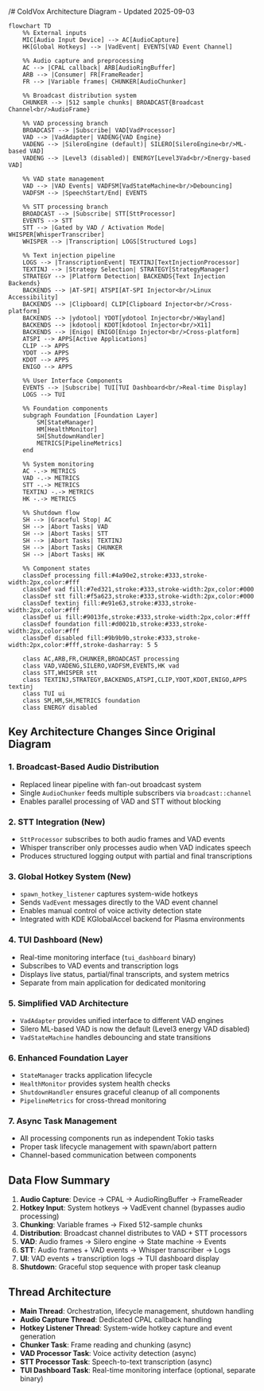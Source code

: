 /# ColdVox Architecture Diagram - Updated 2025-09-03

```mermaid
flowchart TD
    %% External inputs
    MIC[Audio Input Device] --> AC[AudioCapture]
    HK[Global Hotkeys] --> |VadEvent| EVENTS[VAD Event Channel]

    %% Audio capture and preprocessing
    AC --> |CPAL callback| ARB[AudioRingBuffer]
    ARB --> |Consumer| FR[FrameReader]
    FR --> |Variable frames| CHUNKER[AudioChunker]

    %% Broadcast distribution system
    CHUNKER --> |512 sample chunks| BROADCAST{Broadcast Channel<br/>AudioFrame}

    %% VAD processing branch
    BROADCAST --> |Subscribe| VAD[VadProcessor]
    VAD --> |VadAdapter| VADENG{VAD Engine}
    VADENG --> |SileroEngine (default)| SILERO[SileroEngine<br/>ML-based VAD]
    VADENG --> |Level3 (disabled)| ENERGY[Level3Vad<br/>Energy-based VAD]

    %% VAD state management
    VAD --> |VAD Events| VADFSM[VadStateMachine<br/>Debouncing]
    VADFSM --> |SpeechStart/End| EVENTS

    %% STT processing branch
    BROADCAST --> |Subscribe| STT[SttProcessor]
    EVENTS --> STT
    STT --> |Gated by VAD / Activation Mode| WHISPER[WhisperTranscriber]
    WHISPER --> |Transcription| LOGS[Structured Logs]

    %% Text injection pipeline
    LOGS --> |TranscriptionEvent| TEXTINJ[TextInjectionProcessor]
    TEXTINJ --> |Strategy Selection| STRATEGY[StrategyManager]
    STRATEGY --> |Platform Detection| BACKENDS{Text Injection Backends}
    BACKENDS --> |AT-SPI| ATSPI[AT-SPI Injector<br/>Linux Accessibility]
    BACKENDS --> |Clipboard| CLIP[Clipboard Injector<br/>Cross-platform]
    BACKENDS --> |ydotool| YDOT[ydotool Injector<br/>Wayland]
    BACKENDS --> |kdotool| KDOT[kdotool Injector<br/>X11]
    BACKENDS --> |Enigo| ENIGO[Enigo Injector<br/>Cross-platform]
    ATSPI --> APPS[Active Applications]
    CLIP --> APPS
    YDOT --> APPS
    KDOT --> APPS
    ENIGO --> APPS

    %% User Interface Components
    EVENTS --> |Subscribe| TUI[TUI Dashboard<br/>Real-time Display]
    LOGS --> TUI

    %% Foundation components
    subgraph Foundation [Foundation Layer]
        SM[StateManager]
        HM[HealthMonitor]
        SH[ShutdownHandler]
        METRICS[PipelineMetrics]
    end

    %% System monitoring
    AC -.-> METRICS
    VAD -.-> METRICS
    STT -.-> METRICS
    TEXTINJ -.-> METRICS
    HK -.-> METRICS

    %% Shutdown flow
    SH --> |Graceful Stop| AC
    SH --> |Abort Tasks| VAD
    SH --> |Abort Tasks| STT
    SH --> |Abort Tasks| TEXTINJ
    SH --> |Abort Tasks| CHUNKER
    SH --> |Abort Tasks| HK

    %% Component states
    classDef processing fill:#4a90e2,stroke:#333,stroke-width:2px,color:#fff
    classDef vad fill:#7ed321,stroke:#333,stroke-width:2px,color:#000
    classDef stt fill:#f5a623,stroke:#333,stroke-width:2px,color:#000
    classDef textinj fill:#e91e63,stroke:#333,stroke-width:2px,color:#fff
    classDef ui fill:#9013fe,stroke:#333,stroke-width:2px,color:#fff
    classDef foundation fill:#d0021b,stroke:#333,stroke-width:2px,color:#fff
    classDef disabled fill:#9b9b9b,stroke:#333,stroke-width:2px,color:#fff,stroke-dasharray: 5 5

    class AC,ARB,FR,CHUNKER,BROADCAST processing
    class VAD,VADENG,SILERO,VADFSM,EVENTS,HK vad
    class STT,WHISPER stt
    class TEXTINJ,STRATEGY,BACKENDS,ATSPI,CLIP,YDOT,KDOT,ENIGO,APPS textinj
    class TUI ui
    class SM,HM,SH,METRICS foundation
    class ENERGY disabled
```

## Key Architecture Changes Since Original Diagram

### 1. **Broadcast-Based Audio Distribution**
- Replaced linear pipeline with fan-out broadcast system
- Single `AudioChunker` feeds multiple subscribers via `broadcast::channel`
- Enables parallel processing of VAD and STT without blocking

### 2. **STT Integration (New)**
- `SttProcessor` subscribes to both audio frames and VAD events
- Whisper transcriber only processes audio when VAD indicates speech
- Produces structured logging output with partial and final transcriptions

### 3. **Global Hotkey System (New)**
- `spawn_hotkey_listener` captures system-wide hotkeys
- Sends `VadEvent` messages directly to the VAD event channel
- Enables manual control of voice activity detection state
- Integrated with KDE KGlobalAccel backend for Plasma environments

### 4. **TUI Dashboard (New)**
- Real-time monitoring interface (`tui_dashboard` binary)
- Subscribes to VAD events and transcription logs
- Displays live status, partial/final transcripts, and system metrics
- Separate from main application for dedicated monitoring

### 5. **Simplified VAD Architecture**
- `VadAdapter` provides unified interface to different VAD engines
- Silero ML-based VAD is now the default (Level3 energy VAD disabled)
- `VadStateMachine` handles debouncing and state transitions

### 6. **Enhanced Foundation Layer**
- `StateManager` tracks application lifecycle
- `HealthMonitor` provides system health checks
- `ShutdownHandler` ensures graceful cleanup of all components
- `PipelineMetrics` for cross-thread monitoring

### 7. **Async Task Management**
- All processing components run as independent Tokio tasks
- Proper task lifecycle management with spawn/abort pattern
- Channel-based communication between components

## Data Flow Summary

1. **Audio Capture**: Device → CPAL → AudioRingBuffer → FrameReader
2. **Hotkey Input**: System hotkeys → VadEvent channel (bypasses audio processing)
3. **Chunking**: Variable frames → Fixed 512-sample chunks
4. **Distribution**: Broadcast channel distributes to VAD + STT processors
5. **VAD**: Audio frames → Silero engine → State machine → Events
6. **STT**: Audio frames + VAD events → Whisper transcriber → Logs
7. **UI**: VAD events + transcription logs → TUI dashboard display
8. **Shutdown**: Graceful stop sequence with proper task cleanup

## Thread Architecture

- **Main Thread**: Orchestration, lifecycle management, shutdown handling
- **Audio Capture Thread**: Dedicated CPAL callback handling
- **Hotkey Listener Thread**: System-wide hotkey capture and event generation
- **Chunker Task**: Frame reading and chunking (async)
- **VAD Processor Task**: Voice activity detection (async)
- **STT Processor Task**: Speech-to-text transcription (async)
- **TUI Dashboard Task**: Real-time monitoring interface (optional, separate binary)
